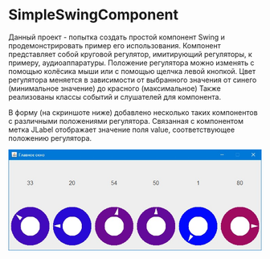 # SimpleSwingComponent
Данный проект - попытка создать простой компонент Swing и продемонстрировать пример его использования.
Компонент представляет собой круговой регулятор, имитирующий регуляторы, к примеру, аудиоаппаратуры.
Положение регулятора можно изменять с помощью колёсика мыши или с помощью щелчка левой кнопкой.
Цвет регулятора меняется в зависимости от выбранного значения от синего (минимальное значение) до красного (максимальное)
Также реализованы классы событий и слушателей для компонента.

В форму (на скриншоте ниже) добавлено несколько таких компонентов с различными положениями регулятора. Связанная с компонентом метка JLabel отображает значение поля value, соответствующее положению регулятора.

![screenshot](screenshot_1.jpg)
